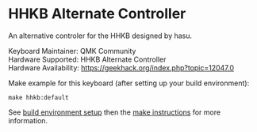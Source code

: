 HHKB Alternate Controller
===

An alternative controler for the HHKB designed by hasu.

Keyboard Maintainer: QMK Community  
Hardware Supported: HHKB Alternate Controller  
Hardware Availability: https://geekhack.org/index.php?topic=12047.0  

Make example for this keyboard (after setting up your build environment):

    make hhkb:default

See [build environment setup](https://docs.qmk.fm/build_environment_setup.html) then the [make instructions](https://docs.qmk.fm/make_instructions.html) for more information.
